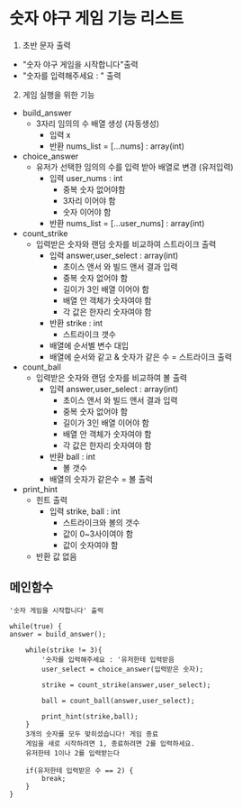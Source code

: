 # 숫자 야구 게임 기능 리스트 


1. 초반 문자 출력
* "숫자 야구 게임을 시작합니다"출력
* "숫자를 입력해주세요 : " 출력

2. 게임 실행을 위한 기능  
* build_answer
    * 3자리 임의의 수 배열 생성 (자동생성)
        * 입력 x
        * 반환 nums_list = [...nums] : array(int)
* choice_answer
    * 유저가 선택한 임의의 수를 입력 받아 배열로 변경 (유저입력)
        * 입력 user_nums : int
            * 중복 숫자 없어야함 
            * 3자리 이어야 함
            * 숫자 이어야 함
        * 반환 nums_list = [...user_nums] : array(int)
* count_strike
    * 입력받은 숫자와 랜덤 숫자를 비교하여 스트라이크 출력
        * 입력 answer,user_select : array(int)
            * 초이스 앤서 와 빌드 앤서 결과 입력
            * 중복 숫자 없어야 함
            * 길이가 3인 배열 이어야 함
            * 배열 안 객체가 숫자여야 함
            * 각 값은 한자리 숫자여야 함 
        * 반환 strike : int
            * 스트라이크 갯수  
        * 배열에 순서별 변수 대입
        * 배열에 순서와 같고 & 숫자가 같은 수 = 스트라이크 출력
* count_ball
    * 입력받은 숫자와 랜덤 숫자를 비교하여 볼 출력
        * 입력 answer,user_select : array(int)
            * 초이스 앤서 와 빌드 앤서 결과 입력
            * 중복 숫자 없어야 함
            * 길이가 3인 배열 이어야 함
            * 배열 안 객체가 숫자여야 함
            * 각 값은 한자리 숫자여야 함
        * 반환 ball : int
            * 볼 갯수
        * 배열의 숫자가 같은수 = 볼 출럭
* print_hint 
    * 힌트 출력
        * 입력 strike, ball : int
           * 스트라이크와 볼의 갯수
           * 값이 0~3사이여야 함
           * 값이 숫자여야 함
    * 반환 값 없음


## 메인함수
```
'숫자 게임을 시작합니다' 출력

while(true) {
answer = build_answer();

    while(strike != 3){
        '숫자를 입력해주세요 : '유저한테 입력받음 
        user_select = choice_answer(입력받은 숫자);

        strike = count_strike(answer,user_select);

        ball = count_ball(answer,user_select);

        print_hint(strike,ball);
    } 
    3개의 숫자를 모두 맞히셨습니다! 게임 종료
    게임을 새로 시작하려면 1, 종료하려면 2를 입력하세요.
    유저한테 1이나 2를 입력받는다

    if(유저한테 입력받은 수 == 2) {
        break;
    }
}
```

